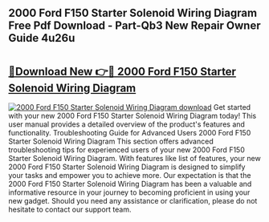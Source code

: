 ## 2000 Ford F150 Starter Solenoid Wiring Diagram Free Pdf Download - Part-Qb3 New Repair Owner Guide 4u26u

# <h2><a href="http://dfqmpag.blite.top/?on=2000+Ford+F150+Starter+Solenoid+Wiring+Diagram">🔗Download New 👉🔴 2000 Ford F150 Starter Solenoid Wiring Diagram</a></h2>

[![2000 Ford F150 Starter Solenoid Wiring Diagram download](https://i.imgur.com/lujVjoI.png)](http://dfqmpag.blite.top/?on=2000+Ford+F150+Starter+Solenoid+Wiring+Diagram)
Get started with your new 2000 Ford F150 Starter Solenoid Wiring Diagram today! This user manual provides a detailed overview of the product's features and functionality. Troubleshooting Guide for Advanced Users 2000 Ford F150 Starter Solenoid Wiring Diagram This section offers advanced troubleshooting tips for experienced users of your new 2000 Ford F150 Starter Solenoid Wiring Diagram. With features like list of features, your new 2000 Ford F150 Starter Solenoid Wiring Diagram is designed to simplify your tasks and empower you to achieve more. Our expectation is that the 2000 Ford F150 Starter Solenoid Wiring Diagram has been a valuable and informative resource in your journey to becoming proficient in using your new gadget. Should you need any assistance or clarification, please do not hesitate to contact our support team.
